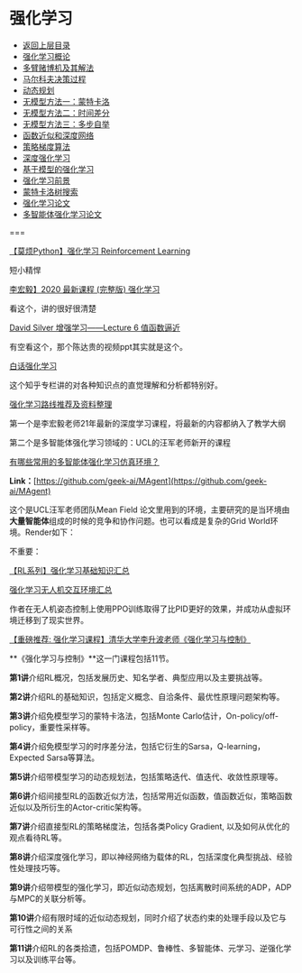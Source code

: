 # 强化学习

* [返回上层目录](../README.md)
* [强化学习概论](reinforcement-learning-introduction/reinforcement-learning-introduction.md)
* [多臂赌博机及其解法](multi-armed-bandit-and-solutions/multi-armed-bandit-and-solutions.md)
* [马尔科夫决策过程](markov-decision-processes/markov-decision-processes.md)
* [动态规划](dynamic-programming/dynamic-programming.md)
* [无模型方法一：蒙特卡洛](model-free-methods-1-monte-carlo/model-free-methods-1-monte-carlo.md)
* [无模型方法二：时间差分](model-free-methods-2-time-difference/model-free-methods-2-time-difference.md)
* [无模型方法三：多步自举](model-free-methods-3-multi-step-bootstrap/model-free-methods-3-multi-step-bootstrap.md)
* [函数近似和深度网络](function-approximation-and-deep-network/function-approximation-and-deep-network.md)
* [策略梯度算法](policy-gradient-algorithm/policy-gradient-algorithm.md)
* [深度强化学习](deep-reinforcement-learning/deep-reinforcement-learning.md)
* [基于模型的强化学习](model-based-reinforcement-learning/model-based-reinforcement-learning.md)
* [强化学习前景](reinforcement-learning-prospect/reinforcement-learning-prospect.md)
* [蒙特卡洛树搜索](monte-carlo-tree-search/monte-carlo-tree-search.md)
* [强化学习论文](reinforcement-learning-paper/reinforcement-learning-paper.md)
* [多智能体强化学习论文](multi-agent-reinforcement-learning-paper/multi-agent-reinforcement-learning-paper.md)



===

[【莫烦Python】强化学习 Reinforcement Learning](https://www.bilibili.com/video/BV13W411Y75P?p=5)

短小精悍

[李宏毅】2020 最新课程 (完整版) 强化学习 ](https://www.bilibili.com/video/BV1UE411G78S?p=2)

看这个，讲的很好很清楚

[David Silver 增强学习——Lecture 6 值函数逼近](https://zhuanlan.zhihu.com/p/54189036)

有空看这个，那个陈达贵的视频ppt其实就是这个。

[白话强化学习](https://www.zhihu.com/column/c_1215667894253830144)

这个知乎专栏讲的对各种知识点的直觉理解和分析都特别好。

[强化学习路线推荐及资料整理](https://zhuanlan.zhihu.com/p/344196096)

第一个是李宏毅老师21年最新的深度学习课程，将最新的内容都纳入了教学大纲

第二个是多智能体强化学习领域的：UCL的汪军老师新开的课程

[有哪些常用的多智能体强化学习仿真环境？](https://www.zhihu.com/question/332942236/answer/1295507780)

**Link：**[https://github.com/geek-ai/MAgent](https://github.com/geek-ai/MAgent)

这个是UCL汪军老师团队Mean Field 论文里用到的环境，主要研究的是当环境由**大量智能体**组成的时候的竞争和协作问题。也可以看成是复杂的Grid World环境。Render如下：





不重要：

[【RL系列】强化学习基础知识汇总](http://blog.sciencenet.cn/blog-3189881-1129931.html)

[强化学习无人机交互环境汇总](https://zhuanlan.zhihu.com/p/157867488)

作者在无人机姿态控制上使用PPO训练取得了比PID更好的效果，并成功从虚拟环境迁移到了现实世界。



[【重磅推荐: 强化学习课程】清华大学李升波老师《强化学习与控制》](https://mp.weixin.qq.com/s/bDra-n8stqJ3gcS9zr3IVA)

**《强化学习与控制》**这一门课程包括11节。

**第1讲**介绍RL概况，包括发展历史、知名学者、典型应用以及主要挑战等。

**第2讲**介绍RL的基础知识，包括定义概念、自洽条件、最优性原理问题架构等。

**第3讲**介绍免模型学习的蒙特卡洛法，包括Monte Carlo估计，On-policy/off-policy，重要性采样等。

**第4讲**介绍免模型学习的时序差分法，包括它衍生的Sarsa，Q-learning，Expected Sarsa等算法。

**第5讲**介绍带模型学习的动态规划法，包括策略迭代、值迭代、收敛性原理等。

**第6讲**介绍间接型RL的函数近似方法，包括常用近似函数，值函数近似，策略函数近似以及所衍生的Actor-critic架构等。

**第7讲**介绍直接型RL的策略梯度法，包括各类Policy Gradient, 以及如何从优化的观点看待RL等。

**第8讲**介绍深度强化学习，即以神经网络为载体的RL，包括深度化典型挑战、经验性处理技巧等。

**第9讲**介绍带模型的强化学习，即近似动态规划，包括离散时间系统的ADP，ADP与MPC的关联分析等。

**第10讲**介绍有限时域的近似动态规划，同时介绍了状态约束的处理手段以及它与可行性之间的关系

**第11讲**介绍RL的各类拾遗，包括POMDP、鲁棒性、多智能体、元学习、逆强化学习以及训练平台等。

